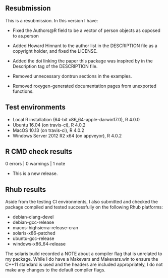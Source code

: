 ## Resubmission
This is a resubmission. In this version I have:

* Fixed the Authors@R field to be a vector of person objects as opposed to as.person

* Added Howard Hinnant to the author list in the DESCRIPTION file as a copyright holder, and fixed the LICENSE.

* Added the doi linking the paper this package was inspired by in the Description tag of the DESCRIPTION file.

* Removed unnecessary dontrun sections in the examples.

* Removed roxygen-generated documentation pages from unexported functions. 

## Test environments
* Local R installation (64-bit x86_64-apple-darwin17.0), R 4.0.0
* Ubuntu 16.04 (on travis-ci), R 4.0.2
* MacOS 10.13 (on travis-ci), R 4.0.2 
* Windows Server 2012 R2 x64 (on appveyor), R 4.0.2 

## R CMD check results

0 errors | 0 warnings | 1 note

* This is a new release.

## Rhub results 

Aside from the testing CI environments, I also submitted and checked the package compiled and tested 
successfully on the following Rhub platforms:

* debian-clang-devel
* debian-gcc-release
* macos-highsierra-release-cran
* solaris-x86-patched
* ubuntu-gcc-release
* windows-x86_64-release

The solaris build recorded a NOTE about a compiler flag that is unrelated to my package. While I do have a Makevars
and Makevars.win to ensure the C++11 standard is used and the headers are included appropriately, I do not make any changes
to the default compiler flags. 